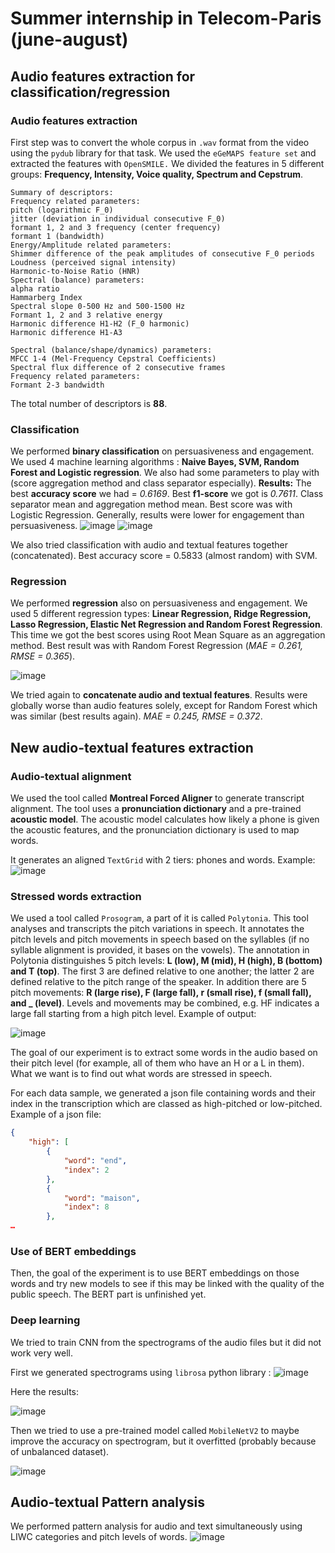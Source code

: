 # Summer internship in Telecom-Paris (june-august)

## Audio features extraction for classification/regression

### Audio features extraction

First step was to convert the whole corpus in `.wav` format from the video using the `pydub` library for that task.
We used the  `eGeMAPS feature set` and extracted the features with `OpenSMILE.` We divided the features in 5 different groups: **Frequency, Intensity, Voice quality, Spectrum and Cepstrum**. 
```
Summary of descriptors:
Frequency related parameters:
pitch (logarithmic F_0)
jitter (deviation in individual consecutive F_0)
formant 1, 2 and 3 frequency (center frequency)
formant 1 (bandwidth) 
Energy/Amplitude related parameters:
Shimmer difference of the peak amplitudes of consecutive F_0 periods
Loudness (perceived signal intensity)
Harmonic-to-Noise Ratio (HNR)
Spectral (balance) parameters:
alpha ratio
Hammarberg Index
Spectral slope 0-500 Hz and 500-1500 Hz
Formant 1, 2 and 3 relative energy
Harmonic difference H1-H2 (F_0 harmonic)
Harmonic difference H1-A3

Spectral (balance/shape/dynamics) parameters:
MFCC 1-4 (Mel-Frequency Cepstral Coefficients)
Spectral flux difference of 2 consecutive frames
Frequency related parameters:
Formant 2-3 bandwidth
```

The total number of descriptors is **88**.

### Classification

We performed **binary classification** on persuasiveness and engagement. We used 4 machine learning algorithms : **Naive Bayes, SVM, Random Forest and Logistic regression**. We also had some parameters to play with (score aggregation method and class separator especially). 
**Results:** The best **accuracy score** we had = *0.6169*. Best **f1-score** we got is *0.7611*. Class separator mean and aggregation method mean. Best score was with Logistic Regression. Generally, results were lower for engagement than persuasiveness. 
![image](https://github.com/user-attachments/assets/f32a5dd7-5cbf-49e8-ad2c-847580de71d8)
![image](https://github.com/user-attachments/assets/b650574c-dfc7-4bd4-bb38-44aaff93ec5c)

We also tried classification with audio and textual features together (concatenated). Best accuracy score = 0.5833 (almost random) with SVM.

### Regression

We performed **regression** also on persuasiveness and engagement. We used 5 different regression types: **Linear Regression, Ridge Regression, Lasso Regression, Elastic Net Regression and Random Forest Regression**. 
This time we got the best scores using Root Mean Square as an aggregation method. Best result was with Random Forest Regression (*MAE = 0.261, RMSE = 0.365*). 

![image](https://github.com/user-attachments/assets/59a8dfb9-5a8c-4049-ad74-f867122be4ff)

We tried again to **concatenate audio and textual features**. Results were globally worse than audio features solely, except for Random Forest which was similar (best results again). _MAE = 0.245, RMSE = 0.372_.

## New audio-textual features extraction

### Audio-textual alignment

We used the tool called **Montreal Forced Aligner** to generate transcript alignment. The tool uses a **pronunciation dictionary** and a pre-trained **acoustic model**. The acoustic model calculates how likely a phone is given the acoustic features, and the pronunciation dictionary is used to map words.

It generates an aligned `TextGrid` with 2 tiers: phones and words. 
Example:
![image](https://github.com/user-attachments/assets/5899e271-4bd0-4985-be3f-f82fbceeb927)

### Stressed words extraction

We used a tool called `Prosogram`, a part of it is called `Polytonia`. This tool analyses and transcripts the pitch variations in speech. It annotates the pitch levels and pitch movements in speech based on the syllables (if no syllable alignment is provided, it bases on the vowels). 
The annotation in Polytonia distinguishes 5 pitch levels: **L (low), M (mid), H (high), B (bottom) and T (top)**. The first 3 are defined relative to one another; the latter 2 are defined relative to the pitch range of the speaker. In addition there are 5 pitch movements: **R (large rise), F (large fall), r (small rise), f (small fall), and _ (level)**. Levels and movements may be combined, e.g. HF indicates a large fall starting from a high pitch level.
Example of output:

![image](https://github.com/user-attachments/assets/b2aba3c2-0814-4232-97c4-82dcd83fdc48)

The goal of our experiment is to extract some words in the audio based on their pitch level (for example, all of them who have an H or a L in them). What we want is to find out what words are stressed in speech. 

For each data sample, we generated a json file containing words and their index in the transcription which are classed as high-pitched or low-pitched. 
Example of a json file:
```json
{
	"high": [
    	{
        	"word": "end",
        	"index": 2
    	},
    	{
        	"word": "maison",
        	"index": 8
    	},
…
```
### Use of BERT embeddings
Then, the goal of the experiment is to use BERT embeddings on those words and try new models to see if this may be linked with the quality of the public speech. The BERT part is unfinished yet.

### Deep learning

We tried to train CNN from the spectrograms of the audio files but it did not work very well.

First we generated spectrograms using `librosa` python library :
![image](https://github.com/user-attachments/assets/f61c0147-0137-4252-8ab1-8a07a556db47)

Here the results:

![image](https://github.com/user-attachments/assets/863b2224-d8ce-4423-a701-6678172b3f32)

Then we tried to use a pre-trained model called `MobileNetV2` to maybe improve the accuracy on spectrogram, but it overfitted (probably because of unbalanced dataset).

![image](https://github.com/user-attachments/assets/9a5a318b-ed89-466a-b3a0-ee3df0d666a2)

## Audio-textual Pattern analysis

We performed pattern analysis for audio and text simultaneously using LIWC categories and pitch levels of words.
![image](https://github.com/user-attachments/assets/1c7fc145-7cdd-4cce-a9e6-3438f4a5bf2a)
